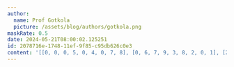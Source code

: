 ```yaml
---
author:
  name: Prof Gotkola
  picture: /assets/blog/authors/gotkola.png
maskRate: 0.5
date: 2024-05-21T08:00:02.125251
id: 2078716e-1748-11ef-9f85-c95db626c0e3
content: '[[0, 0, 0, 5, 0, 4, 0, 7, 8], [0, 6, 7, 9, 3, 8, 2, 0, 1], [2, 0, 8, 0, 0, 7, 0, 0, 0], [0, 0, 0, 1, 0, 0, 0, 8, 9], [6, 0, 4, 0, 7, 9, 1, 2, 0], [1, 3, 9, 2, 0, 5, 0, 0, 7], [8, 0, 1, 0, 6, 0, 9, 5, 2], [0, 0, 0, 0, 0, 1, 8, 0, 6], [3, 0, 6, 0, 0, 2, 0, 0, 0]]'
---
```

